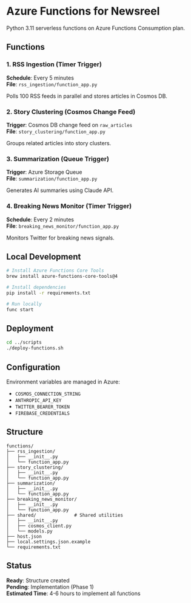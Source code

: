 # Azure Functions for Newsreel

Python 3.11 serverless functions on Azure Functions Consumption plan.

## Functions

### 1. RSS Ingestion (Timer Trigger)
**Schedule**: Every 5 minutes  
**File**: `rss_ingestion/function_app.py`

Polls 100 RSS feeds in parallel and stores articles in Cosmos DB.

### 2. Story Clustering (Cosmos Change Feed)
**Trigger**: Cosmos DB change feed on `raw_articles`  
**File**: `story_clustering/function_app.py`

Groups related articles into story clusters.

### 3. Summarization (Queue Trigger)
**Trigger**: Azure Storage Queue  
**File**: `summarization/function_app.py`

Generates AI summaries using Claude API.

### 4. Breaking News Monitor (Timer Trigger)
**Schedule**: Every 2 minutes  
**File**: `breaking_news_monitor/function_app.py`

Monitors Twitter for breaking news signals.

## Local Development

```bash
# Install Azure Functions Core Tools
brew install azure-functions-core-tools@4

# Install dependencies
pip install -r requirements.txt

# Run locally
func start
```

## Deployment

```bash
cd ../scripts
./deploy-functions.sh
```

## Configuration

Environment variables are managed in Azure:
- `COSMOS_CONNECTION_STRING`
- `ANTHROPIC_API_KEY`
- `TWITTER_BEARER_TOKEN`
- `FIREBASE_CREDENTIALS`

## Structure

```
functions/
├── rss_ingestion/
│   ├── __init__.py
│   └── function_app.py
├── story_clustering/
│   ├── __init__.py
│   └── function_app.py
├── summarization/
│   ├── __init__.py
│   └── function_app.py
├── breaking_news_monitor/
│   ├── __init__.py
│   └── function_app.py
├── shared/              # Shared utilities
│   ├── __init__.py
│   ├── cosmos_client.py
│   └── models.py
├── host.json
├── local.settings.json.example
└── requirements.txt
```

## Status

**Ready**: Structure created  
**Pending**: Implementation (Phase 1)  
**Estimated Time**: 4-6 hours to implement all functions

